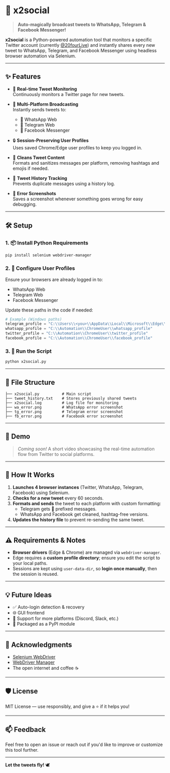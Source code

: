 
# 🚀 x2social

> **Auto-magically broadcast tweets to WhatsApp, Telegram & Facebook Messenger!**

**x2social** is a Python-powered automation tool that monitors a specific Twitter account (currently [@20fourLive](https://x.com/20fourLive)) and instantly shares every new tweet to WhatsApp, Telegram, and Facebook Messenger using headless browser automation via Selenium.

---

## ✨ Features

- 🔁 **Real-time Tweet Monitoring**  
  Continuously monitors a Twitter page for new tweets.

- 💬 **Multi-Platform Broadcasting**  
  Instantly sends tweets to:
  - 📲 WhatsApp Web
  - 📢 Telegram Web
  - 💬 Facebook Messenger

- 🔒 **Session-Preserving User Profiles**  
  Uses saved Chrome/Edge user profiles to keep you logged in.

- 🧼 **Cleans Tweet Content**  
  Formats and sanitizes messages per platform, removing hashtags and emojis if needed.

- 📜 **Tweet History Tracking**  
  Prevents duplicate messages using a history log.

- 📸 **Error Screenshots**  
  Saves a screenshot whenever something goes wrong for easy debugging.

---

## 🛠️ Setup

### 1. 📦 Install Python Requirements

```bash
pip install selenium webdriver-manager
```

### 2. 🧭 Configure User Profiles

Ensure your browsers are already logged in to:
- WhatsApp Web
- Telegram Web
- Facebook Messenger

Update these paths in the code if needed:

```python
# Example (Windows paths)
telegram_profile = "C:\\Users\\<you>\\AppData\\Local\\Microsoft\\Edge\\User Data"
whatsapp_profile = "C:\\Automation\\ChromeUser\\whatsapp_profile"
twitter_profile = "C:\\Automation\\ChromeUser\\twitter_profile"
facebook_profile = "C:\\Automation\\ChromeUser\\facebook_profile"
```

### 3. 🧪 Run the Script

```bash
python x2social.py
```

---

## 📁 File Structure

```text
├── x2social.py          # Main script
├── tweet_history.txt    # Stores previously shared tweets
├── x2social.log         # Log file for monitoring
├── wa_error.png         # WhatsApp error screenshot
├── tg_error.png         # Telegram error screenshot
├── fb_error.png         # Facebook error screenshot
```

---

## 📸 Demo

> *Coming soon!* A short video showcasing the real-time automation flow from Twitter to social platforms.

---

## 🧠 How It Works

1. **Launches 4 browser instances** (Twitter, WhatsApp, Telegram, Facebook) using Selenium.
2. **Checks for a new tweet** every 60 seconds.
3. **Formats and sends** the tweet to each platform with custom formatting:
   - Telegram gets 🔴 prefixed messages.
   - WhatsApp and Facebook get cleaned, hashtag-free versions.
4. **Updates the history file** to prevent re-sending the same tweet.

---

## ⚠️ Requirements & Notes

- **Browser drivers** (Edge & Chrome) are managed via `webdriver-manager`.
- Edge requires a **custom profile directory**; ensure you edit the script to your local paths.
- Sessions are kept using `user-data-dir`, so **login once manually**, then the session is reused.

---

## 💡 Future Ideas

- ✅ Auto-login detection & recovery
- 🌐 GUI frontend
- 📨 Support for more platforms (Discord, Slack, etc.)
- 🐍 Packaged as a PyPI module

---

## 🙏 Acknowledgments

- [Selenium WebDriver](https://www.selenium.dev/)
- [WebDriver Manager](https://github.com/SergeyPirogov/webdriver_manager)
- The open internet and coffee ☕️

---

## 🛡️ License

MIT License — use responsibly, and give a ⭐ if it helps you!

---

## 📫 Feedback

Feel free to open an issue or reach out if you'd like to improve or customize this tool further.

---

**Let the tweets fly!** 🕊️
